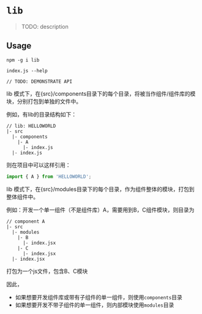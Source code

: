 # `lib`

> TODO: description

## Usage

```
npm -g i lib

index.js --help

// TODO: DEMONSTRATE API
```
lib 模式下，在{src}/components目录下的每个目录，将被当作组件/组件库的模块，分别打包到单独的文件中。

例如，有lib的目录结构如下：

```
// lib: HELLOWORLD
|- src
  |- components
    |- A
      |- index.js
  |- index.js
```

则在项目中可以这样引用：

```js
import { A } from 'HELLOWORLD';
```

lib 模式下，在{src}/modules目录下的每个目录，作为组件整体的模块，打包到整体组件中。

例如：开发一个单一组件（不是组件库）A，需要用到B，C组件模块，则目录为

```
// component A
|- src
  |- modules
    |- B
      |- index.jsx
    |- C
      |- index.jsx
  |- index.jsx
```

打包为一个js文件，包含B、C模块

因此，

- 如果想要开发组件库或带有子组件的单一组件，则使用`components`目录
- 如果想要开发不带子组件的单一组件，则内部模块使用`modules`目录
